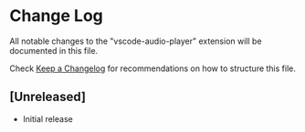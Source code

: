 # Change Log

All notable changes to the "vscode-audio-player" extension will be documented in this file.

Check [Keep a Changelog](http://keepachangelog.com/) for recommendations on how to structure this file.

## [Unreleased]

- Initial release